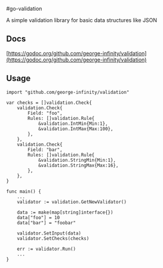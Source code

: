 #go-validation

A simple validation library for basic data structures like JSON

## Docs

[https://godoc.org/github.com/george-infinity/validation](https://godoc.org/github.com/george-infinity/validation)

## Usage

    import "github.com/george-infinity/validation"

    var checks = []validation.Check{
        validation.Check{
            Field: "foo",
            Rules: []validation.Rule{
                &validation.IntMin{Min:1},
                &validation.IntMax{Max:100},
            },
        },
        validation.Check{
            Field: "bar",
            Rules: []validation.Rule{
                &validation.StringMin{Min:1},
                &validation.StringMax{Max:16},
            },
        },
    }

    func main() {
        ...
        validator := validation.GetNewValidator()

        data := make(map[string]interface{})
        data["foo"] = 10
        data["bar"] = "foobar"

        validator.SetInput(data)
        validator.SetChecks(checks)

        err := validator.Run()
        ...
    }
